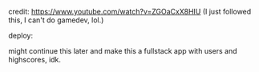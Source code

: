 credit: https://www.youtube.com/watch?v=ZGOaCxX8HIU (I just followed this, I can't do gamedev, lol.)

deploy: 

might continue this later and make this a fullstack app with users and highscores, idk.
